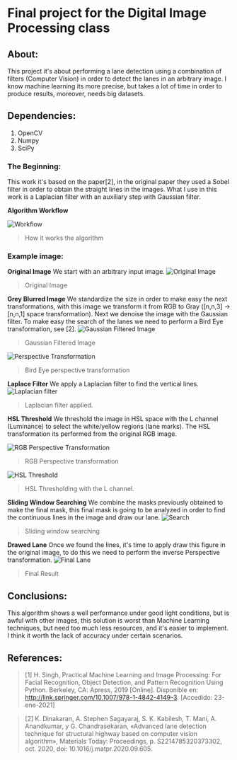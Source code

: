# Final project for the Digital Image Processing class

## About:
This project it's about performing a lane detection using a 
combination of filters (Computer Vision) in order to detect the 
lanes in an arbitrary image. I know machine learning its
more precise, but takes a lot of time in order to produce 
results, moreover, needs big datasets.

<!--For a more detailed explanation of how the algorithm it's implemented you can 
visit []() -->


## Dependencies:
1. OpenCV
2. Numpy
3. SciPy

### The Beginning:
This work it's based on the paper[2], in the original paper they used a Sobel filter 
in order to obtain the straight lines in the images. What I use in this work is a 
Laplacian filter with an auxiliary step with Gaussian filter.

**Algorithm Workflow**

![Workflow](Img/Diagrama%20en%20blanco.svg)
> How it works the algorithm

### Example image:

**Original Image**
We start with an arbitrary input image.
![Original Image](Img/original.PNG)
> Original Image

**Grey Blurred Image**
We standardize the size in order to make easy the next transformations, with this 
image we transform it from RGB to Gray ([n,n,3] -> [n,n,1] space transformation).
Next we denoise the image with the Gaussian filter. To make easy the search of the 
lanes we need to perform a Bird Eye transformation, see [2].
![Gaussian Filtered Image](Img/grey_blurred.PNG)
> Gaussian Filtered Image

![Perspective Transformation](Img/blurred_perspective.PNG)
> Bird Eye perspective transformation

**Laplace Filter**
We apply a Laplacian filter to find the vertical lines.
![Laplacian filter](Img/laplacian_filter.PNG)
> Laplacian filter applied.

**HSL Threshold**
We threshold the image in HSL space with the L channel (Luminance) to select
the white/yellow regions (lane marks). The HSL transformation its performed from
the original RGB image.

![RGB Perspective Transformation](Img/rgb_perspective.PNG)
> RGB Perspective transformation

![HSL Threshold](Img/hsl_thres.PNG)
> HSL Thresholding with the L channel.

**Sliding Window Searching**
We combine the masks previously obtained to make the final mask, this final mask is
going to be analyzed in order to find the continuous lines in the image and draw our lane.
![Search](Img/sliding_window.PNG)
> Sliding window searching

**Drawed Lane**
Once we found the lines, it's time to apply draw this figure in the original image, 
to do this we need to perform the inverse Perspective transformation.
![Final Lane](Img/drawed_lane.PNG)
> Final Result

## Conclusions:
This algorithm shows a well performance under good light conditions, but is awful
with other images, this solution is worst than Machine Learning techniques, but
need too much less resources, and it's easier to implement. I think it worth the lack
of accuracy under certain scenarios.

## References:
>[1] H. Singh, Practical Machine Learning and Image Processing: For Facial 
> Recognition, Object Detection, and Pattern Recognition Using Python. Berkeley, 
> CA: Apress, 2019 [Online]. Disponible en: http://link.springer.com/10.1007/978-1-4842-4149-3. 
> [Accedido: 23-ene-2021]

>[2] K. Dinakaran, A. Stephen Sagayaraj, S. K. Kabilesh, T. Mani, A. Anandkumar, y G. Chandrasekaran, 
> «Advanced lane detection technique for structural highway based on computer 
> vision algorithm», Materials Today: Proceedings, p. S2214785320373302, oct. 2020, 
> doi: 10.1016/j.matpr.2020.09.605. 